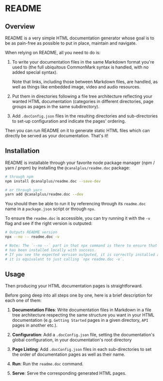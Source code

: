 # README

## Overview

README is a very simple HTML documentation generator whose goal is to be as
pain-free as possible to put in place, maintain and navigate.

When relying on README, all you need to do is:

1. To write your documentation files in the same Markdown format you're used to
   (the full ubiquitous CommonMark syntax is handled, with no added special
   syntax).

   Note that links, including those between Markdown files, are handled, as
   well as things like embedded image, video and audio resources.

2. Put them in directories following a file tree architecture reflecting your
   wanted HTML documentation (categories in different directories, page groups
   as pages in the same subdirectory).

3. Add `.docConfig.json` files in the resulting directories and sub-directories
   to set-up configuration and indicate the pages' ordering.

Then you can run README on it to generate static HTML files which can directly
be served as your documentation. That's it!

## Installation

README is installable through your favorite node package manager (npm / yarn /
pnpm) by installing the `@canalplus/readme.doc` package:

```sh
# through npm
npm install @canalplus/readme.doc --save-dev

# or through yarn
yarn add @canalplus/readme.doc --dev
```

You should then be able to run it by referencing through its `readme.doc` name
in a `package.json` script or through `npx`.

To ensure the `readme.doc` is accessible, you can try running it with the `-v`
flag and see if the right version is outputed:

```sh
# Outputs README version
npx --no -- readme.doc -v

# Note: The `--no --` part in that npx command is there to ensure that README
# has been installed locally with success.
# If you see the expected version outputed, it is correctly installed and
# it is equivalent to just calling `npx readme.doc -v`.
```

## Usage

Then producing your HTML documentation pages is straightforward.

Before going deep into all steps one by one, here is a brief description for
each one of them:

1. **Documentation Files**: Write documentation files in Markdown in a file tree
   architecture respecting the same structure you want in your HTML
   documentation (e.g. `Getting Started` pages in a given directory, `API`
   pages in another etc.).

2. **Configuration**: Add a `.docConfig.json` file, setting the documentation's
   global configuration, in your documentation's root directory

3. **Page Listing**: Add `.docConfig.json` files in each sub-directories to set
   the order of documentation pages as well as their name.

4. **Run**: Run the `readme.doc` command.

5. **Serve**: Serve the corresponding generated HTML pages.
